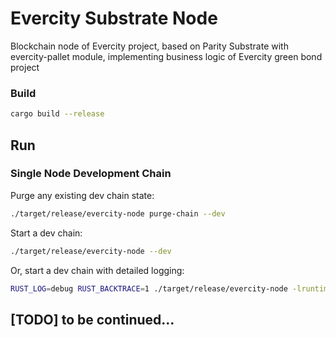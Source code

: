# Evercity Substrate Node

Blockchain node of Evercity project, based on Parity Substrate with evercity-pallet module, implementing business logic of Evercity green bond project

### Build

```bash
cargo build --release
```

## Run

### Single Node Development Chain

Purge any existing dev chain state:

```bash
./target/release/evercity-node purge-chain --dev
```

Start a dev chain:

```bash
./target/release/evercity-node --dev
```

Or, start a dev chain with detailed logging:

```bash
RUST_LOG=debug RUST_BACKTRACE=1 ./target/release/evercity-node -lruntime=debug --dev
```

## [TODO] to be continued...
